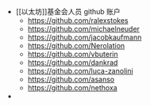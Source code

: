 - [[以太坊]]基金会人员 github 账户
	- https://github.com/ralexstokes
	- https://github.com/michaelneuder
	- https://github.com/jacobkaufmann
	- https://github.com/Nerolation
	- https://github.com/vbuterin
	- https://github.com/dankrad
	- https://github.com/luca-zanolini
	- https://github.com/asanso
	- https://github.com/nethoxa
-